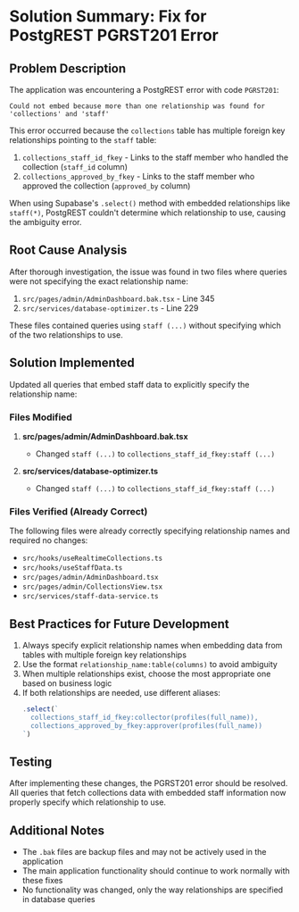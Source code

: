 # Solution Summary: Fix for PostgREST PGRST201 Error

## Problem Description
The application was encountering a PostgREST error with code `PGRST201`:
```
Could not embed because more than one relationship was found for 'collections' and 'staff'
```

This error occurred because the `collections` table has multiple foreign key relationships pointing to the `staff` table:
1. `collections_staff_id_fkey` - Links to the staff member who handled the collection (`staff_id` column)
2. `collections_approved_by_fkey` - Links to the staff member who approved the collection (`approved_by` column)

When using Supabase's `.select()` method with embedded relationships like `staff(*)`, PostgREST couldn't determine which relationship to use, causing the ambiguity error.

## Root Cause Analysis
After thorough investigation, the issue was found in two files where queries were not specifying the exact relationship name:

1. `src/pages/admin/AdminDashboard.bak.tsx` - Line 345
2. `src/services/database-optimizer.ts` - Line 229

These files contained queries using `staff (...)` without specifying which of the two relationships to use.

## Solution Implemented
Updated all queries that embed staff data to explicitly specify the relationship name:

### Files Modified
1. **src/pages/admin/AdminDashboard.bak.tsx**
   - Changed `staff (...)` to `collections_staff_id_fkey:staff (...)`

2. **src/services/database-optimizer.ts**
   - Changed `staff (...)` to `collections_staff_id_fkey:staff (...)`

### Files Verified (Already Correct)
The following files were already correctly specifying relationship names and required no changes:
- `src/hooks/useRealtimeCollections.ts`
- `src/hooks/useStaffData.ts`
- `src/pages/admin/AdminDashboard.tsx`
- `src/pages/admin/CollectionsView.tsx`
- `src/services/staff-data-service.ts`

## Best Practices for Future Development
1. Always specify explicit relationship names when embedding data from tables with multiple foreign key relationships
2. Use the format `relationship_name:table(columns)` to avoid ambiguity
3. When multiple relationships exist, choose the most appropriate one based on business logic
4. If both relationships are needed, use different aliases:
   ```javascript
   .select(`
     collections_staff_id_fkey:collector(profiles(full_name)),
     collections_approved_by_fkey:approver(profiles(full_name))
   `)
   ```

## Testing
After implementing these changes, the PGRST201 error should be resolved. All queries that fetch collections data with embedded staff information now properly specify which relationship to use.

## Additional Notes
- The `.bak` files are backup files and may not be actively used in the application
- The main application functionality should continue to work normally with these fixes
- No functionality was changed, only the way relationships are specified in database queries